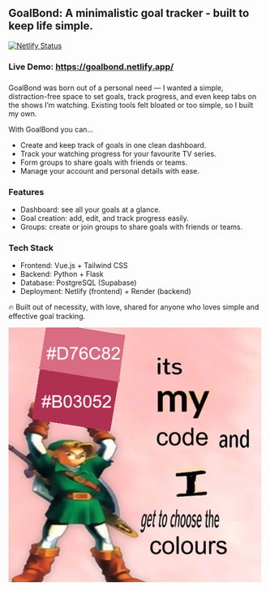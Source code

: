 ## GoalBond: A minimalistic goal tracker - built to keep life simple. 

[![Netlify Status](https://api.netlify.com/api/v1/badges/f706469d-2048-4c3b-becd-78c2a378db03/deploy-status)](https://app.netlify.com/sites/goalbond/deploys)

### Live Demo: https://goalbond.netlify.app/

### 

GoalBond was born out of a personal need — I wanted a simple, distraction-free space to set goals, track progress, and even keep tabs on the shows I’m watching. 
Existing tools felt bloated or too simple, so I built my own.

With GoalBond you can...
- Create and keep track of goals in one clean dashboard.
- Track your watching progress for your favourite TV series.
- Form groups to share goals with friends or teams.
- Manage your account and personal details with ease.

### Features

- Dashboard: see all your goals at a glance.
- Goal creation: add, edit, and track progress easily.
- Groups: create or join groups to share goals with friends or teams.

### Tech Stack
- Frontend: Vue.js + Tailwind CSS
- Backend: Python + Flask
- Database: PostgreSQL (Supabase)
- Deployment: Netlify (frontend) + Render (backend)

🔥 Built out of necessity, with love, shared for anyone who loves simple and effective goal tracking.

![alt text](https://github.com/andreeeeeea/GoalBond/blob/main/hehe.png?raw=true)

###

